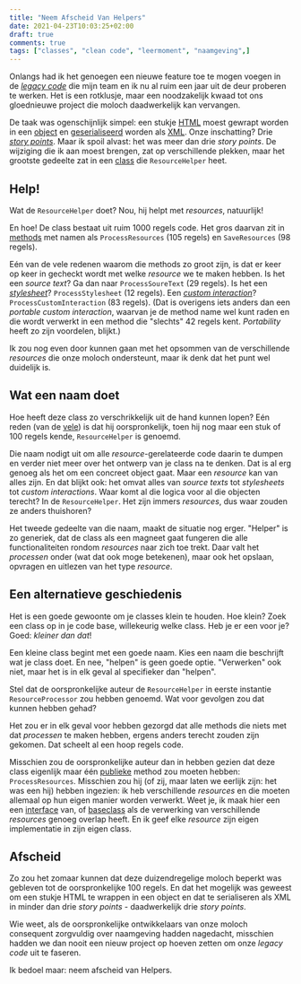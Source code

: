 ```yaml
---
title: "Neem Afscheid Van Helpers"
date: 2021-04-23T10:03:25+02:00
draft: true
comments: true
tags: ["classes", "clean code", "leermoment", "naamgeving",]
---
```


Onlangs had ik het genoegen een nieuwe feature toe te mogen voegen in de [*legacy code*](https://en.wikipedia.org/wiki/Legacy_code) die mijn team en ik nu al ruim een jaar uit de deur proberen te werken. Het is een rotklusje, maar een noodzakelijk kwaad tot ons gloednieuwe project die moloch daadwerkelijk kan vervangen. 


De taak was ogenschijnlijk simpel: een stukje [HTML](https://www.w3schools.com/html/) moest gewrapt worden in een [object](https://docs.microsoft.com/en-us/dotnet/csharp/programming-guide/classes-and-structs/objects) en [geserialiseerd](https://docs.microsoft.com/en-us/dotnet/csharp/programming-guide/concepts/serialization/) worden als [XML](https://www.w3schools.com/xml/). Onze inschatting? Drie [*story points*](https://www.scrum.org/resources/blog/why-do-we-use-story-points-estimating). Maar ik spoil alvast: het was meer dan drie *story points*. De wijziging die ik aan moest brengen, zat op verschillende plekken, maar het grootste gedeelte zat in een [class](https://docs.microsoft.com/en-us/dotnet/csharp/programming-guide/classes-and-structs/classes) die `ResourceHelper` heet.


## Help!


Wat de `ResourceHelper` doet? Nou, hij helpt met *resources*, natuurlijk! 


En hoe! De class bestaat uit ruim 1000 regels code. Het gros daarvan zit in [methods](https://docs.microsoft.com/en-us/dotnet/csharp/methods) met namen als `ProcessResources` (105 regels) en `SaveResources` (98 regels). 


Eén van de vele redenen waarom die methods zo groot zijn, is dat er keer op keer in gecheckt wordt met welke *resource* we te maken hebben. Is het een *source text*? Ga dan naar `ProcessSoureText` (29 regels). Is het een [*stylesheet*](https://en.wikipedia.org/wiki/Style_sheet_(web_development))? `ProcessStylesheet` (12 regels). Een [*custom interaction*](https://www.imsglobal.org/forum/accessible-portable-item-protocol-public-forum/172531)? `ProcessCustomInteraction` (83 regels). (Dat is overigens iets anders dan een *portable custom interaction*, waarvan je de method name wel kunt raden en die wordt verwerkt in een method die "slechts" 42 regels kent. *Portability* heeft zo zijn voordelen, blijkt.)


Ik zou nog even door kunnen gaan met het opsommen van de verschillende *resources* die onze moloch ondersteunt, maar ik denk dat het punt wel duidelijk is.


## Wat een naam doet


Hoe heeft deze class zo verschrikkelijk uit de hand kunnen lopen? Eén reden (van de [vele](https://en.wikipedia.org/wiki/Anti-pattern#Software_engineering)) is dat hij oorspronkelijk, toen hij nog maar een stuk of 100 regels kende, `ResourceHelper` is genoemd. 


Die naam nodigt uit om alle *resource*-gerelateerde code daarin te dumpen en verder niet meer over het ontwerp van je class na te denken. Dat is al erg genoeg als het om een concreet object gaat. Maar een *resource* kan van alles zijn. En dat blijkt ook: het omvat alles van *source texts* tot *stylesheets* tot *custom interactions*. Waar komt al die logica voor al die objecten terecht? In de `ResourceHelper`. Het zijn immers *resources*, dus waar zouden ze anders thuishoren?


Het tweede gedeelte van die naam, maakt de situatie nog erger. "Helper" is zo generiek, dat de class als een magneet gaat fungeren die alle functionaliteiten rondom *resources* naar zich toe trekt. Daar valt het *processen* onder (wat dat ook moge betekenen), maar ook het opslaan, opvragen en uitlezen van het type *resource*. 


## Een alternatieve geschiedenis


Het is een goede gewoonte om je classes klein te houden. Hoe klein? Zoek een class op in je code base, willekeurig welke class. Heb je er een voor je? Goed: *kleiner dan dat*! 

Een kleine class begint met een goede naam. Kies een naam die beschrijft wat je class doet. En nee, "helpen" is geen goede optie. "Verwerken" ook niet, maar het is in elk geval al specifieker dan "helpen". 


Stel dat de oorspronkelijke auteur de `ResourceHelper` in eerste instantie `ResourceProcessor` zou hebben genoemd. Wat voor gevolgen zou dat kunnen hebben gehad?


Het zou er in elk geval voor hebben gezorgd dat alle methods die niets met dat *processen* te maken hebben, ergens anders terecht zouden zijn gekomen. Dat scheelt al een hoop regels code.


Misschien zou de oorspronkelijke auteur dan in hebben gezien dat deze class eigenlijk maar één [publieke](https://docs.microsoft.com/en-us/dotnet/csharp/language-reference/keywords/access-modifiers) method zou moeten hebben: `ProcessResources`. Misschien zou hij (of zij, maar laten we eerlijk zijn: het was een hij) hebben ingezien: ik heb verschillende *resources* en die moeten allemaal op hun eigen manier worden verwerkt. Weet je, ik maak hier een een [interface](https://docs.microsoft.com/en-us/dotnet/csharp/programming-guide/interfaces/) van, of [baseclass](https://docs.microsoft.com/en-us/dotnet/csharp/programming-guide/classes-and-structs/classes#class-inheritance) als de verwerking van verschillende *resources* genoeg overlap heeft. En ik geef elke *resource* zijn eigen implementatie in zijn eigen class.


## Afscheid


Zo zou het zomaar kunnen dat deze duizendregelige moloch beperkt was gebleven tot de oorspronkelijke 100 regels. En dat het mogelijk was geweest om een stukje HTML te wrappen in een object en dat te serialiseren als XML in minder dan drie *story points* - daadwerkelijk drie *story points*.


Wie weet, als de oorspronkelijke ontwikkelaars van onze moloch consequent zorgvuldig over naamgeving hadden nagedacht, misschien hadden we dan nooit een nieuw project op hoeven zetten om onze *legacy code* uit te faseren. 


Ik bedoel maar: neem afscheid van Helpers.
